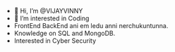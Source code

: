 - 👋 Hi, I’m @VIJAYVINNY
- 👀 I’m interested in Coding
- FrontEnd BackEnd ani em ledu anni nerchukuntunna. 
- Knowledge on SQL and MongoDB.
- Interested in Cyber Security
